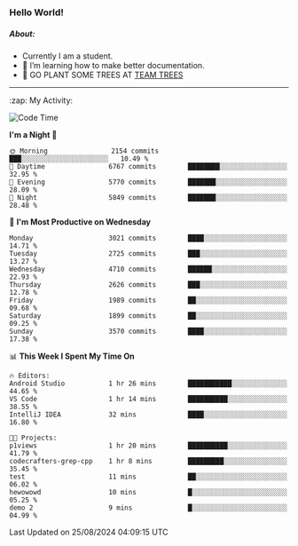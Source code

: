 ### Hello World!

##### About:
- Currently I am a student.
- 🌱 I’m learning how to make better documentation.
- 🌱 GO PLANT SOME TREES AT [TEAM TREES](https://teamtrees.org/)

---
  <summary>:zap: My Activity:</summary>
  
<!--START_SECTION:waka-->
![Code Time](http://img.shields.io/badge/Code%20Time-1%2C414%20hrs%2042%20mins-blue)

**I'm a Night 🦉** 

```text
🌞 Morning                2154 commits        ███░░░░░░░░░░░░░░░░░░░░░░   10.49 % 
🌆 Daytime                6767 commits        ████████░░░░░░░░░░░░░░░░░   32.95 % 
🌃 Evening                5770 commits        ███████░░░░░░░░░░░░░░░░░░   28.09 % 
🌙 Night                  5849 commits        ███████░░░░░░░░░░░░░░░░░░   28.48 % 
```
📅 **I'm Most Productive on Wednesday** 

```text
Monday                   3021 commits        ████░░░░░░░░░░░░░░░░░░░░░   14.71 % 
Tuesday                  2725 commits        ███░░░░░░░░░░░░░░░░░░░░░░   13.27 % 
Wednesday                4710 commits        ██████░░░░░░░░░░░░░░░░░░░   22.93 % 
Thursday                 2626 commits        ███░░░░░░░░░░░░░░░░░░░░░░   12.78 % 
Friday                   1989 commits        ██░░░░░░░░░░░░░░░░░░░░░░░   09.68 % 
Saturday                 1899 commits        ██░░░░░░░░░░░░░░░░░░░░░░░   09.25 % 
Sunday                   3570 commits        ████░░░░░░░░░░░░░░░░░░░░░   17.38 % 
```


📊 **This Week I Spent My Time On** 

```text
🔥 Editors: 
Android Studio           1 hr 26 mins        ███████████░░░░░░░░░░░░░░   44.65 % 
VS Code                  1 hr 14 mins        ██████████░░░░░░░░░░░░░░░   38.55 % 
IntelliJ IDEA            32 mins             ████░░░░░░░░░░░░░░░░░░░░░   16.80 % 

🐱‍💻 Projects: 
p1views                  1 hr 20 mins        ██████████░░░░░░░░░░░░░░░   41.79 % 
codecrafters-grep-cpp    1 hr 8 mins         █████████░░░░░░░░░░░░░░░░   35.45 % 
test                     11 mins             ██░░░░░░░░░░░░░░░░░░░░░░░   06.02 % 
hewowowd                 10 mins             █░░░░░░░░░░░░░░░░░░░░░░░░   05.25 % 
demo 2                   9 mins              █░░░░░░░░░░░░░░░░░░░░░░░░   04.99 % 
```


 Last Updated on 25/08/2024 04:09:15 UTC
<!--END_SECTION:waka-->
